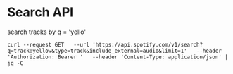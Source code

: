 # Search API

search tracks by q = 'yello'
```
curl --request GET   --url 'https://api.spotify.com/v1/search?q=track:yellow&type=track&include_external=audio&limit=1'   --header 'Authorization: Bearer '   --header 'Content-Type: application/json' | jq -C
```